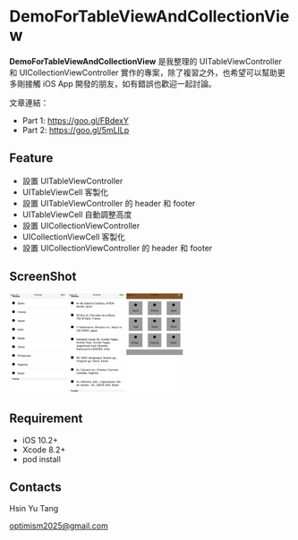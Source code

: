 # DemoForTableViewAndCollectionView

**DemoForTableViewAndCollectionView** 是我整理的 UITableViewController 和 UICollectionViewController 實作的專案，除了複習之外，也希望可以幫助更多剛接觸 iOS App 開發的朋友，如有錯誤也歡迎一起討論。

文章連結：
* Part 1: <https://goo.gl/FBdexY>
* Part 2: <https://goo.gl/5mLILp>
## Feature
* 設置 UITableViewController
* UITableViewCell 客製化
* 設置 UITableViewController 的 header 和 footer
* UITableViewCell 自動調整高度
* 設置 UICollectionViewController
* UICollectionViewCell 客製化
* 設置 UICollectionViewController 的 header 和 footer
## ScreenShot
<img src="https://github.com/CelesteTang/DemoForTableViewAndCollectionView/blob/master/ScreenShots/1.png?raw=true" width="20%" height="20%"> <img src="https://github.com/CelesteTang/DemoForTableViewAndCollectionView/blob/master/ScreenShots/2.png?raw=true" width="20%" height="20%">  <img src="https://github.com/CelesteTang/DemoForTableViewAndCollectionView/blob/master/ScreenShots/3.png?raw=true" width="20%" height="20%">

## Requirement
* iOS 10.2+
* Xcode 8.2+
* pod install
## Contacts
Hsin Yu Tang

<optimism2025@gmail.com>
